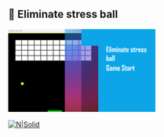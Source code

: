 
## 🌿 Eliminate stress ball
[![N|Solid](https://raw.githubusercontent.com/SuWeizhe1124/-image/refs/heads/main/EBS.png)]([http://ewin.tw/python](https://github.com/SuWeizhe1124/Java-Game-Brick-Breaker/tree/main))

[![N|Solid](https://payment.ecpay.com.tw/Upload/QRCode/202404/QRCode_fd0ad7b3-d533-4c65-b6d1-d1fc9aec13be.png)](https://p.ecpay.com.tw/3B20AB6)


